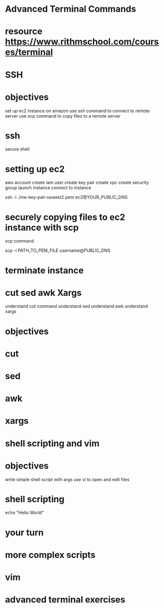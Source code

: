 # Advanced Terminal Commands

# resource https://www.rithmschool.com/courses/terminal

# SSH
# objectives
set up ec2 instance on amazon
use ssh command to connect to remote server
use scp command to copy files to a remote server
# ssh
secure shell

# setting up ec2
aws account 
create iam user
create key pair
create vpc
create security group
launch instance
connect to instance

ssh -i ./me-key-pair-uswest2.pem ec2@YOUR_PUBLIC_DNS

# securely copying files to ec2 instance with scp
scp command

scp -i PATH_TO_PEM_FILE <file to move> username@PUBLIC_DNS


# terminate instance

# cut sed awk Xargs
understand cut command
understand sed
understand awk 
understand xargs

# objectives
# cut
# sed
# awk
# xargs

# shell scripting and vim
# objectives
write simple shell script with args
use vi to open and edit files
# shell scripting
echo "Hello World"
# your turn
# more complex scripts
# vim

# advanced terminal exercises


